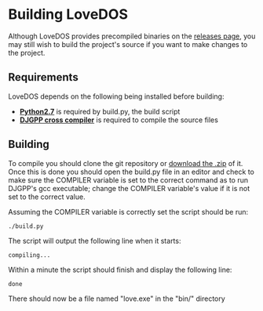 # Building LoveDOS
Although LoveDOS provides precompiled binaries on the
[releases page](https://github.com/rxi/lovedos/releases), you may still wish to
build the project's source if you want to make changes to the project.


## Requirements
LoveDOS depends on the following being installed before building:
* **[Python2.7](https://www.python.org/)** is required by build.py, the build
  script
* **[DJGPP cross compiler](https://github.com/andrewwutw/build-djgpp)** 
  is required to compile the source files


## Building
To compile you should clone the git repository or
[download the .zip](https://github.com/rxi/lovedos/archive/master.zip) of it.
Once this is done you should open the build.py file in an editor and check to
make sure the COMPILER variable is set to the correct command as to run DJGPP's
gcc executable; change the COMPILER variable's value if it is not set to the
correct value.

Assuming the COMPILER variable is correctly set the script should be run:
```
./build.py
```
 The script will output the following line when it starts:
```
compiling...
```
Within a minute the script should finish and display the following line:
```
done
```
There should now be a file named "love.exe" in the "bin/" directory
